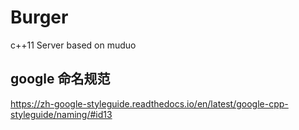 # Burger

c++11 Server based on muduo

## google 命名规范

https://zh-google-styleguide.readthedocs.io/en/latest/google-cpp-styleguide/naming/#id13

